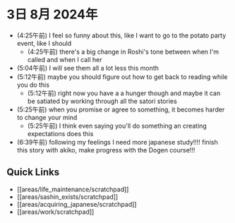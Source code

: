 # 3日 8月 2024年
- (4:25午前) I feel so funny about this, like I want to go to the potato party event, like I should
  - (4:25午前) there's a big change in Roshi's tone between when I'm called and when I call her
- (5:04午前) I will see them all a lot less this month
- (5:12午前) maybe you should figure out how to get back to reading while you do this
  - (5:12午前) right now you have a a hunger though and maybe it can be satiated by working through all the satori stories 
- (5:25午前) when you promise or agree to something, it becomes harder to change your mind
  - (5:25午前) I think even saying you'll do something an creating expectations does this
- (6:39午前) following my feelings I need more japanese study!!!! finish this story with akiko, make progress with the Dogen course!!!







 



## Quick Links
- [[areas/life_maintenance/scratchpad]]
- [[areas/sashin_exists/scratchpad]]
- [[areas/acquiring_japanese/scratchpad]]
- [[areas/work/scratchpad]]
